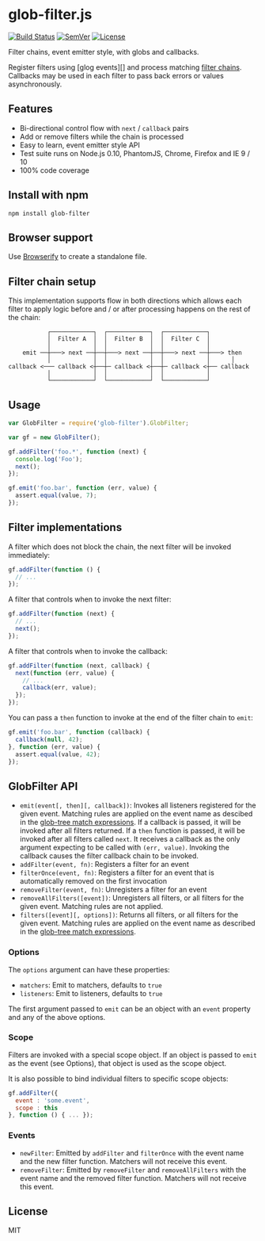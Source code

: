 # glob-filter.js

[![Build Status]](https://travis-ci.org/mantoni/glob-filter.js)
[![SemVer]](http://semver.org)
[![License]](https://github.com/mantoni/glob-filter.js/blob/master/LICENSE)

Filter chains, event emitter style, with globs and callbacks.

Register filters using [glog events][] and process matching [filter chains][].
Callbacks may be used in each filter to pass back errors or values
asynchronously.

## Features

- Bi-directional control flow with `next` / `callback` pairs
- Add or remove filters while the chain is processed
- Easy to learn, event emitter style API
- Test suite runs on Node.js 0.10, PhantomJS, Chrome, Firefox and IE 9 / 10
- 100% code coverage

## Install with npm

    npm install glob-filter

## Browser support

Use [Browserify](http://browserify.org) to create a standalone file.

## Filter chain setup

This implementation supports flow in both directions which allows each filter
to apply logic before and / or after processing happens on the rest of the
chain:

               ┌────────────┐  ┌────────────┐  ┌────────────┐
               │  Filter A  │  │  Filter B  │  │  Filter C  │
               │            │  │            │  │            │
        emit ──┼───> next ──┼──┼───> next ──┼──┼───> next ──┼───> then
               │            │  │            │  │            │      │
    callback <─── callback <┼──┼─ callback <┼──┼─ callback <┼── callback
               │            │  │            │  │            │
               └────────────┘  └────────────┘  └────────────┘

## Usage

```js
var GlobFilter = require('glob-filter').GlobFilter;

var gf = new GlobFilter();

gf.addFilter('foo.*', function (next) {
  console.log('Foo');
  next();
});

gf.emit('foo.bar', function (err, value) {
  assert.equal(value, 7);
});
```

## Filter implementations

A filter which does not block the chain, the next filter will be invoked
immediately:

```js
gf.addFilter(function () {
  // ...
});
```

A filter that controls when to invoke the next filter:

```js
gf.addFilter(function (next) {
  // ...
  next();
});
```

A filter that controls when to invoke the callback:

```js
gf.addFilter(function (next, callback) {
  next(function (err, value) {
    // ...
    callback(err, value);
  });
});
```

You can pass a `then` function to invoke at the end of the filter chain to
`emit`:

```js
gf.emit('foo.bar', function (callback) {
  callback(null, 42);
}, function (err, value) {
  assert.equal(value, 42);
});
```

## GlobFilter API

- `emit(event[, then][, callback])`: Invokes all listeners registered for the
  given event. Matching rules are applied on the event name as descibed in the
  [glob-tree match expressions][]. If a callback is passed, it will be invoked
  after all filters returned. If a `then` function is passed, it will be
  invoked after all filters called `next`. It receives a callback as the only
  argument expecting to be called with `(err, value)`. Invoking the callback
  causes the filter callback chain to be invoked.
- `addFilter(event, fn)`: Registers a filter for an event
- `filterOnce(event, fn)`: Registers a filter for an event that is
  automatically removed on the first invocation
- `removeFilter(event, fn)`: Unregisters a filter for an event
- `removeAllFilters([event])`: Unregisters all filters, or all filters
  for the given event. Matching rules are not applied.
- `filters([event][, options])`: Returns all filters, or all filters
  for the given event. Matching rules are applied on the event name as
  described in the [glob-tree match expressions][].

### Options

The `options` argument can have these properties:

- `matchers`: Emit to matchers, defaults to `true`
- `listeners`: Emit to listeners, defaults to `true`

The first argument passed to `emit` can be an object with an `event` property
and any of the above options.

### Scope

Filters are invoked with a special scope object. If an object is passed to
`emit` as the event (see Options), that object is used as the scope object.

It is also possible to bind individual filters to specific scope objects:

```js
gf.addFilter({
  event : 'some.event',
  scope : this
}, function () { ... });
```

### Events

- `newFilter`: Emitted by `addFilter` and `filterOnce` with the event name
  and the new filter function. Matchers will not receive this event.
- `removeFilter`: Emitted by `removeFilter` and `removeAllFilters` with
  the event name and the removed filter function. Matchers will not receive
  this event.

## License

MIT

[Build Status]: http://img.shields.io/travis/mantoni/glob-filter.js.svg
[SemVer]: http://img.shields.io/:semver-%E2%9C%93-brightgreen.svg
[License]: http://img.shields.io/npm/l/glob-filter.svg
[glob events]: https://github.com/mantoni/glob-events.js
[filter chains]: https://github.com/mantoni/min-filter.js
[glob-tree match expressions]: https://github.com/mantoni/glob-tree.js#match-expressions
